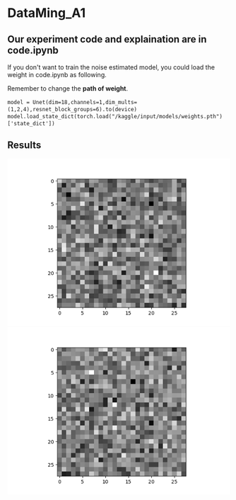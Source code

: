 # DataMing_A1

## Our experiment code and explaination are in code.ipynb  

If you don't want to train the noise estimated model, you could load the weight in code.ipynb as following.  

Remember to change the **path of weight**. 

```
model = Unet(dim=18,channels=1,dim_mults=(1,2,4),resnet_block_groups=6).to(device)
model.load_state_dict(torch.load("/kaggle/input/models/weights.pth")['state_dict'])
```

## Results  
![img](./exp2.gif)
![img](./diffusion_4.gif)
